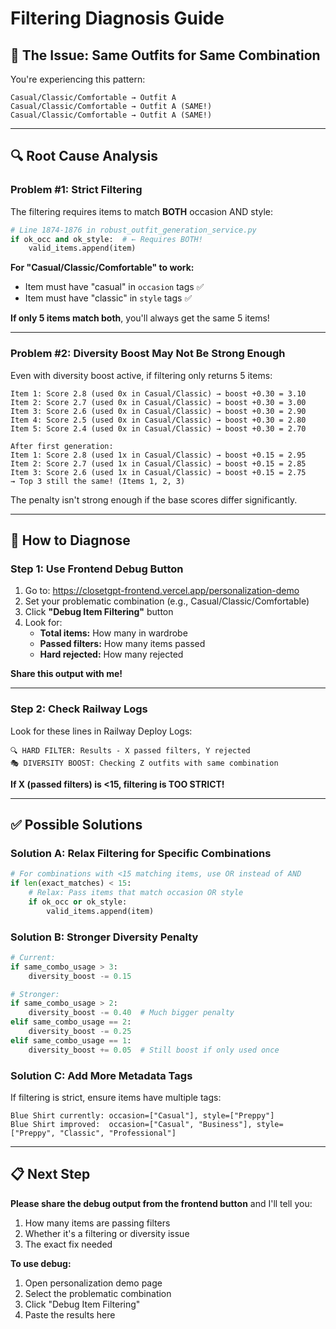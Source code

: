# Filtering Diagnosis Guide

## 🎯 **The Issue: Same Outfits for Same Combination**

You're experiencing this pattern:
```
Casual/Classic/Comfortable → Outfit A
Casual/Classic/Comfortable → Outfit A (SAME!)
Casual/Classic/Comfortable → Outfit A (SAME!)
```

---

## 🔍 **Root Cause Analysis**

### **Problem #1: Strict Filtering**

The filtering requires items to match **BOTH** occasion AND style:

```python
# Line 1874-1876 in robust_outfit_generation_service.py
if ok_occ and ok_style:  # ← Requires BOTH!
    valid_items.append(item)
```

**For "Casual/Classic/Comfortable" to work:**
- Item must have "casual" in `occasion` tags ✅
- Item must have "classic" in `style` tags ✅

**If only 5 items match both**, you'll always get the same 5 items!

---

### **Problem #2: Diversity Boost May Not Be Strong Enough**

Even with diversity boost active, if filtering only returns 5 items:
```
Item 1: Score 2.8 (used 0x in Casual/Classic) → boost +0.30 = 3.10
Item 2: Score 2.7 (used 0x in Casual/Classic) → boost +0.30 = 3.00  
Item 3: Score 2.6 (used 0x in Casual/Classic) → boost +0.30 = 2.90
Item 4: Score 2.5 (used 0x in Casual/Classic) → boost +0.30 = 2.80
Item 5: Score 2.4 (used 0x in Casual/Classic) → boost +0.30 = 2.70

After first generation:
Item 1: Score 2.8 (used 1x in Casual/Classic) → boost +0.15 = 2.95
Item 2: Score 2.7 (used 1x in Casual/Classic) → boost +0.15 = 2.85
Item 3: Score 2.6 (used 1x in Casual/Classic) → boost +0.15 = 2.75
→ Top 3 still the same! (Items 1, 2, 3)
```

The penalty isn't strong enough if the base scores differ significantly.

---

## 🔧 **How to Diagnose**

### **Step 1: Use Frontend Debug Button**

1. Go to: https://closetgpt-frontend.vercel.app/personalization-demo
2. Set your problematic combination (e.g., Casual/Classic/Comfortable)
3. Click **"Debug Item Filtering"** button
4. Look for:
   - **Total items:** How many in wardrobe
   - **Passed filters:** How many items passed
   - **Hard rejected:** How many rejected

**Share this output with me!**

---

### **Step 2: Check Railway Logs**

Look for these lines in Railway Deploy Logs:
```
🔍 HARD FILTER: Results - X passed filters, Y rejected
🎭 DIVERSITY BOOST: Checking Z outfits with same combination
```

**If X (passed filters) is <15, filtering is TOO STRICT!**

---

## ✅ **Possible Solutions**

### **Solution A: Relax Filtering for Specific Combinations**

```python
# For combinations with <15 matching items, use OR instead of AND
if len(exact_matches) < 15:
    # Relax: Pass items that match occasion OR style
    if ok_occ or ok_style:
        valid_items.append(item)
```

### **Solution B: Stronger Diversity Penalty**

```python
# Current:
if same_combo_usage > 3:
    diversity_boost -= 0.15

# Stronger:
if same_combo_usage > 2:
    diversity_boost -= 0.40  # Much bigger penalty
elif same_combo_usage == 2:
    diversity_boost -= 0.25
elif same_combo_usage == 1:
    diversity_boost += 0.05  # Still boost if only used once
```

### **Solution C: Add More Metadata Tags**

If filtering is strict, ensure items have multiple tags:
```
Blue Shirt currently: occasion=["Casual"], style=["Preppy"]
Blue Shirt improved:  occasion=["Casual", "Business"], style=["Preppy", "Classic", "Professional"]
```

---

## 📋 **Next Step**

**Please share the debug output from the frontend button** and I'll tell you:
1. How many items are passing filters
2. Whether it's a filtering or diversity issue
3. The exact fix needed

**To use debug:**
1. Open personalization demo page
2. Select the problematic combination
3. Click "Debug Item Filtering"
4. Paste the results here

